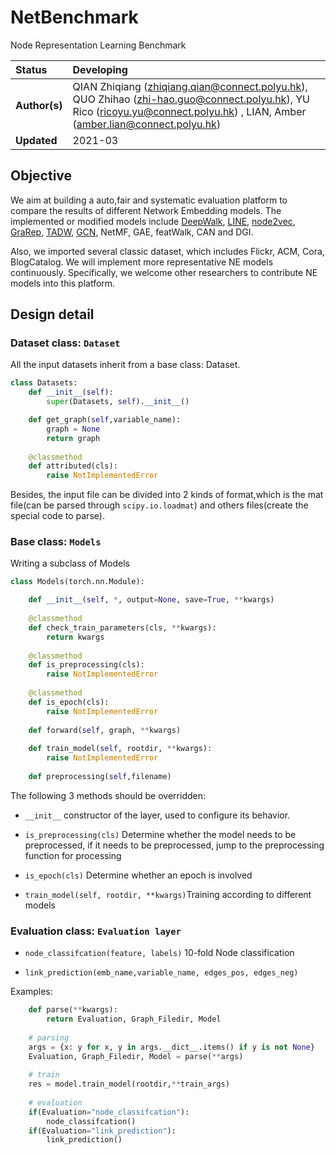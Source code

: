 # NetBenchmark
Node Representation Learning Benchmark


| Status        | Developing      |
:-------------- |:---------------------------------------------------- |
| **Author(s)** | QIAN Zhiqiang (zhiqiang.qian@connect.polyu.hk), QUO Zhihao (zhi-hao.guo@connect.polyu.hk), YU Rico (ricoyu.yu@connect.polyu.hk) , LIAN, Amber (amber.lian@connect.polyu.hk) |
| **Updated**   | 2021-03                                           |


## Objective

We aim at building a auto,fair and systematic evaluation platform to compare the results of different Network Embedding models. 
The implemented or modified models include [DeepWalk](https://github.com/phanein/deepwalk), 
[LINE](https://github.com/tangjianpku/LINE), [node2vec](https://github.com/aditya-grover/node2vec), 
[GraRep](https://github.com/ShelsonCao/GraRep), [TADW](https://github.com/thunlp/TADW), 
[GCN](https://github.com/tkipf/gcn), NetMF, GAE, featWalk, CAN and DGI.

Also, we imported several classic dataset, which includes Flickr, ACM, Cora, BlogCatalog.
We will implement more representative NE models continuously. 
Specifically, we welcome other researchers to contribute NE models into this platform.


## Design detail

### Dataset class: `Dataset`

All the input datasets inherit from a base class: Dataset.

```python
class Datasets:
    def __init__(self):
        super(Datasets, self).__init__()

    def get_graph(self,variable_name):
        graph = None
        return graph
    
    @classmethod
    def attributed(cls):
        raise NotImplementedError
```
Besides, the input file can be divided into 2 kinds of format,which is the mat file(can be parsed through `scipy.io.loadmat`) and others files(create the special code to parse).

### Base class: `Models`

Writing a subclass of Models

```python
class Models(torch.nn.Module):

    def __init__(self, *, output=None, save=True, **kwargs)
    
    @classmethod
    def check_train_parameters(cls, **kwargs):
        return kwargs
    
    @classmethod
    def is_preprocessing(cls):
        raise NotImplementedError
    
    @classmethod
    def is_epoch(cls):
        raise NotImplementedError
    
    def forward(self, graph, **kwargs)
    
    def train_model(self, rootdir, **kwargs):
        raise NotImplementedError
    
    def preprocessing(self,filename)
```

The following 3 methods should be overridden:

- `__init__` constructor of the layer, used to configure its behavior.

- `is_preprocessing(cls)` Determine whether the model needs to be preprocessed, if it needs to be preprocessed, jump to the preprocessing function for processing

- `is_epoch(cls)` Determine whether an epoch is involved

- `train_model(self, rootdir, **kwargs)`Training according to different models

### Evaluation class: `Evaluation layer`

- `node_classifcation(feature, labels)` 10-fold Node classification

- `link_prediction(emb_name,variable_name, edges_pos, edges_neg)`

Examples:
```python
    def parse(**kwargs):
        return Evaluation, Graph_Filedir, Model
    
    # parsing
    args = {x: y for x, y in args.__dict__.items() if y is not None}
    Evaluation, Graph_Filedir, Model = parse(**args)
    
    # train
    res = model.train_model(rootdir,**train_args)
    
    # evaluation
    if(Evaluation="node_classifcation"):
        node_classifcation()
    if(Evaluation="link_prediction"):
        link_prediction()
```